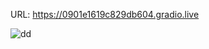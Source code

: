 URL: https://0901e1619c829db604.gradio.live

![dd](https://github.com/user-attachments/assets/4e3643a7-ff99-4506-8127-3f182f73074e)
